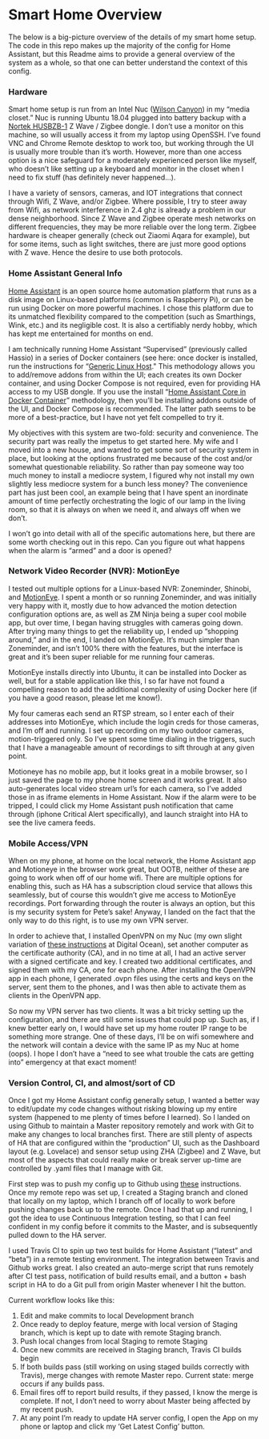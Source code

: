 # Smart Home Overview

The below is a big-picture overview of the details of my smart home setup. The code in this repo makes up the majority of the config for Home Assistant, but this Readme aims to provide a general overview of the system as a whole, so that one can better understand the context of this config.

### Hardware

Smart home setup is run from an Intel Nuc ([Wilson Canyon](https://ark.intel.com/content/www/us/en/ark/products/76977/intel-nuc-kit-d54250wyk.html)) in my “media closet.” Nuc is running Ubuntu 18.04 plugged into battery backup with a [Nortek HUSBZB-1](https://www.nortekcontrol.com/products/2gig/husbzb-1-gocontrol-quickstick-combo/) Z Wave / Zigbee dongle. I don’t use a monitor on this machine, so will usually access it from my laptop using OpenSSH. I’ve found VNC and Chrome Remote desktop to work too, but working through the UI is usually more trouble than it’s worth. However, more than one access option is a nice safeguard for a moderately experienced person like myself, who doesn’t like setting up a keyboard and monitor in the closet when I need to fix stuff (has definitely never happened…).

I have a variety of sensors, cameras, and IOT integrations that connect through Wifi, Z Wave, and/or Zigbee. Where possible, I try to steer away from Wifi, as network interference in 2.4 ghz is already a problem in our dense neighborhood.  Since Z Wave and Zigbee operate mesh networks on different frequencies, they may be more reliable over the long term.  Zigbee hardware is cheaper generally (check out Ziaomi Aqara for example), but for some items, such as light switches, there are just more good options with Z wave. Hence the desire to use both protocols. 

### Home Assistant General Info

[Home Assistant](https://www.home-assistant.io/hassio/) is an open source home automation platform that runs as a disk image on Linux-based platforms (common is Raspberry Pi), or can be run using Docker on more powerful machines. I chose this platform due to its unmatched flexibility compared to the competition (such as Smarthings, Wink, etc.) and its negligible cost.  It is also a certifiably nerdy hobby, which has kept me entertained for months on end.

I am technically running Home Assistant “Supervised” (previously called Hassio) in a series of Docker containers (see here: once docker is installed, run the instructions for “[Generic Linux Host](https://www.home-assistant.io/hassio/installation/#alternative-install-home-assistant-supervised-on-a-generic-linux-host/)."  This methodology allows you to add/remove addons from within the UI; each creates its own Docker container, and using Docker Compose is not required, even for providing HA access to my USB dongle. If you use the install “[Home Assistant Core in Docker Container](https://www.home-assistant.io/docs/installation/docker/)” methodology, then you’ll be installing addons outside of the UI, and Docker Compose is recommended. The latter path seems to be more of a best-practice, but I have not yet felt compelled to try it.

My objectives with this system are two-fold: security and convenience.  The security part was really the impetus to get started here. My wife and I moved into a new house, and wanted to get some sort of security system in place, but looking at the options frustrated me because of the cost and/or somewhat questionable reliability.  So rather than pay someone way too much money to install a mediocre system, I figured why not install my own slightly less mediocre system for a bunch less money?  The convenience part has just been cool, an example being that I have spent an inordinate amount of time perfectly orchestrating the logic of our lamp in the living room, so that it is always on when we need it, and always off when we don’t.  

I won’t go into detail with all of the specific automations here, but there are some worth checking out in this repo.  Can you figure out what happens when the alarm is “armed” and a door is opened?

### Network Video Recorder (NVR): MotionEye

I tested out multiple options for a Linux-based NVR: Zoneminder, Shinobi, and [MotionEye](https://github.com/ccrisan/motioneye/wiki).  I spent a month or so running Zoneminder, and was initially very happy with it, mostly due to how advanced the motion detection configuration options are, as well as ZM Ninja being a super cool mobile app, but over time, I began having struggles with cameras going down. After trying many things to get the reliability up, I ended up “shopping around,” and in the end, I landed on MotionEye. It’s much simpler than Zoneminder, and isn’t 100% there with the features, but the interface is great and it’s been super reliable for me running four cameras.

MotionEye installs directly into Ubuntu, it can be installed into Docker as well, but for a stable application like this, I so far have not found a compelling reason to add the additional complexity of using Docker here (if you have a good reason, please let me know!).  

My four cameras each send an RTSP stream, so I enter each of their addresses into MotionEye, which include the login creds for those cameras, and I’m off and running.  I set up recording on my two outdoor cameras, motion-triggered only.  So I’ve spent some time dialing in the triggers, such that I have a manageable amount of recordings to sift through at any given point.

Motioneye has no mobile app, but it looks great in a mobile browser, so I just saved the page to my phone home screen and it works great. It also auto-generates local video stream url’s for each camera, so I’ve added those in as iframe elements in Home Assistant.  Now if the alarm were to be tripped, I could click my Home Assistant push notification that came through (iphone Critical Alert specifically), and launch straight into HA to see the live camera feeds.


### Mobile Access/VPN

When on my phone, at home on the local network, the Home Assistant app and Motioneye in the browser work great, but OOTB, neither of these are going to work when off of our home wifi.  There are multiple options for enabling this, such as HA has a subscription cloud service that allows this seamlessly, but of course this wouldn’t give me access to MotionEye recordings.  Port forwarding through the router is always an option, but this is my security system for Pete’s sake!  Anyway, I landed on the fact that the only way to do this right, is to use my own VPN server.

In order to achieve that, I installed OpenVPN on my Nuc (my own slight variation of [these instructions](https://www.digitalocean.com/community/tutorials/how-to-set-up-an-openvpn-server-on-ubuntu-18-04) at Digital Ocean), set another computer as the certificate authority (CA), and in no time at all, I had an active server with a signed certificate and key. I created two additional certificates, and signed them with my CA, one for each phone. After installing the OpenVPN app in each phone, I generated .ovpn files using the certs and keys on the server, sent them to the phones, and I was then able to activate them as clients in the OpenVPN app.  

So now my VPN server has two clients. It was a bit tricky setting up the configuration, and there are still some issues that could pop up. Such as, if I knew better early on, I would have set up my home router IP range to be something more strange. One of these days, I’ll be on wifi somewhere and the network will contain a device with the same IP as my Nuc at home (oops). I hope I don’t have a “need to see what trouble the cats are getting into” emergency at that exact moment!

### Version Control, CI, and almost/sort of CD

Once I got my Home Assistant config generally setup, I wanted a better way to edit/update my code changes without risking blowing up my entire system (happened to me plenty of times before I learned). So I landed on using Github to maintain a Master repository remotely and work with Git to make any changes to local branches first. There are still plenty of aspects of HA that are configured within the “production” UI, such as the Dashboard layout (e.g. Lovelace) and sensor setup using ZHA (Zigbee) and Z Wave, but most of the aspects that could really make or break server up-time are controlled by .yaml files that I manage with Git.

First step was to push my config up to Github using [these](https://www.home-assistant.io/docs/ecosystem/backup/backup_github/) instructions.  Once my remote repo was set up, I created a Staging branch and cloned that locally on my laptop, which I branch off of locally to work before pushing changes back up to the remote. Once I had that up and running, I got the idea to use Continuous Integration testing, so that I can feel confident in my config before it commits to the Master, and is subsequently pulled down to the HA server.  

I used Travis CI to spin up two test builds for Home Assistant (“latest” and “beta”) in a remote testing environment.  The integration between Travis and Github works great.  I also created an auto-merge script that runs remotely after CI test pass, notification of build results email, and a button + bash script in HA to do a Git pull from origin Master whenever I hit the button.

Current workflow looks like this:

1) Edit and make commits to local Development branch
2) Once ready to deploy feature, merge with local version of Staging branch, which is kept up to date with remote Staging branch.
3) Push local changes from local Staging to remote Staging
4) Once new commits are received in Staging branch, Travis CI builds begin
5) If both builds pass (still working on using staged builds correctly with Travis), merge changes with remote Master repo. Current state: merge occurs if any builds pass.
6) Email fires off to report build results, if they passed, I know the merge is complete. If not, I don’t need to worry about Master being affected by my recent push.
7) At any point I’m ready to update HA server config, I open the App on my phone or laptop and click my ‘Get Latest Config’ button.
